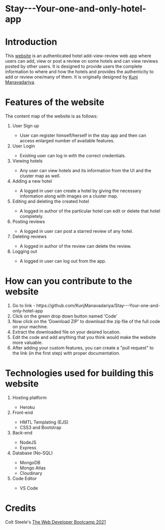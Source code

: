 # Stay---Your-one-and-only-hotel-app
# Introduction

This <a href="https://stay--hotel.herokuapp.com/">website</a> is an authenticated hotel add-view-review  web app where users can add, view or post a review on some hotels and can view reviews posted by other users. It is designed to provide users the complete information to where and how the hotels and provides the authenticity to add or review one/many of them.
It is originally designed by <a href="https://www.linkedin.com/in/kunjmanavadariya/">Kunj Manavadariya</a>.

# Features of the website
The content map of the website is as follows:
<ol><li>User Sign up</li>
	<ul>
	<li>User can register himself/herself in the stay app and then can access enlarged number of available features.</li>
	</ul>
<li>User Login</li>
	<ul>
	<li>Existing user can log in with the correct credentials.</li>
	</ul>
  <li>Viewing hotels</li>
  <ul>
	<li>Any user can view hotels and its information from the UI and the cluster map as well.</li>
	</ul>
<li>Adding a new hotel</li>
	<ul>
	<li>A logged in user can create a hotel by giving the necessary information along with images on a cluster map.</li>
	</ul>
<li>Editing and deleting the created hotel</li>
  <ul>
	<li>A logged in author of the particular hotel can edit or delete that hotel completely.</li>
	</ul>
<li>Posting reviews</li>
  <ul>
	<li>A logged in user can post a starred review of any hotel.</li>
	</ul>
  <li>Deleting reviews</li>
  <ul>
	<li>A logged in author of the review can delete the review.</li>
	</ul>
  <li>Logging out</li>
  <ul>
	<li>A logged in user can log out from the app.</li>
	</ul>
</ol>



# How can you contribute to the website
<ol>
<li> Go to link - https://github.com/KunjManavadariya/Stay---Your-one-and-only-hotel-app</li>
<li> Click on the green drop down button named 'Code'</li>
<li> Now click on the 'Download ZIP' to download the zip file of the full code on your machine.</li>
<li> Extract the downloaded file on your desired location.</li>
<li> Edit the code and add anything that you think would make the website more valuable.</li>
<li> After adding your custom features, you can create a "pull request" to the link (in the first step) with proper documentation.</li>
</ol>



# Technologies used for building this website
<ol>
	<li>Hosting platform</li>
	<ul>
		<li>Heroku</li>
	</ul>
<li>Front-end</li>
	<ul>
		<li>HMTL Templating (EJS)</li>
		<li>CSS3 and Bootstrap</li>
	</ul>
<li>Back-end</li>
	<ul>
		<li>NodeJS</li>
		<li>Express</li>
	</ul>
<li>Database (No-SQL)</li>
	<ul>
		<li>MongoDB</li>
		<li>Mongo Atlas</li>
		<li>Cloudinary</li>
	</ul>
<li>Code Editor</li>
	<ul>
		<li>VS Code</li>
	</ul>
</ol>


# Credits

Colt Steele's <a href="https://www.udemy.com/course/the-web-developer-bootcamp/">The Web Developer Bootcamp 2021</a>



